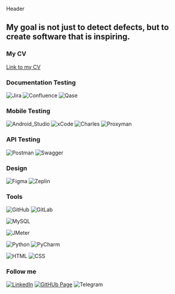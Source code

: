 Header

## My goal is not just to detect defects, but to create software that is inspiring.

### My CV

[Link to my CV](https://drive.google.com/file/d/1iTyghKkgs4Wt357UK1BT2wxhK7pVZ9fS/view?usp=sharing)

### Documentation Testing

![Jira](https://img.shields.io/badge/Jira-ffffff?style-for-the-badge&logo=jira&logoColor=%230052CC)
![Confluence](https://img.shields.io/badge/Confluence-white?style-for-the-badge&logo=Confluence&logoColor=%23172B4D) 
![Qase](https://img.shields.io/badge/Qase-%234F46DC?style-for-the-badge&logo=Qase&logoColor=white)

### Mobile Testing

![Android_Studio](https://img.shields.io/badge/Android_Studio-white?style-for-the-badge&logo=Android%20Studio&logoColor=%233DDC84) ![xCode](https://img.shields.io/badge/xCode-white?style-for-the-badge&logo=xCode&logoColor=%23147EFB&color=white) ![Charles](https://img.shields.io/badge/Charles-%2348aec1?style-for-the-badge&logo=Charles&logoColor=%23F3F5F5) ![Proxyman](https://img.shields.io/badge/Proxyman-%232a89e6?style-for-the-badge&logo=Proxyman&logoColor=white)

### API Testing

![Postman](https://img.shields.io/badge/Postman-%23FF6C37?style-for-the-badge&logo=Postman&logoColor=white) ![Swagger](https://img.shields.io/badge/Swagger-%2385EA2D?style-for-the-badge&logo=Swagger&logoColor=%23163445)


### Design

![Figma](https://img.shields.io/badge/Figma-%232a2f32?style-for-the-badge&logo=Figma)
![Zeplin](https://img.shields.io/badge/Zeplin-%23ea8539?style-for-the-badge&logo=Zeplin&logoColor=%23f7f7f7)


### Tools

![GitHub](https://img.shields.io/badge/GitHub-%23f7f7f7?style-for-the-badge&logo=GitHub&logoColor=%23181717)
![GitLab](https://img.shields.io/badge/GitLab-%23f7f7f7?style-for-the-badge&logo=GitLab&logoColor=%23FC6D26)

![MySQL](https://img.shields.io/badge/MySQL-%23f7f7f7?style-for-the-badge&logo=MySQL&logoColor=%23245278)

![JMeter](https://img.shields.io/badge/JMeter-%23f7f7f7?style-for-the-badge&logo=Apache%20JMeter&logoColor=%23D22128)

![Python](https://img.shields.io/badge/Python-%23f7f7f7?style-for-the-badge&logo=Python&logoColor=%233776AB)
![PyCharm](https://img.shields.io/badge/PyCharm-%235fd088?style-for-the-badge&logo=PyCharm&logoColor=%23000000)

![HTML](https://img.shields.io/badge/HTML-%23eaeaea?style-for-the-badge&logo=HTML5&logoColor=%23E34F26) 
![CSS](https://img.shields.io/badge/CSS-%23eaeaea?style-for-the-badge&logo=CSS3&logoColor=%231572B6)


### Follow me

[![LinkedIn](https://img.shields.io/badge/LinkedIn-%23f7f7f7?style-for-the-badge&logo=LinkedIn&logoColor=%230A66C2&link=www.linkedin.com%2Fin%2Firyna-sukholetska)](https://www.linkedin.com/in/iryna-sukholetska/)
[![GitHUb Page](https://img.shields.io/badge/GitHub%20Page-%23427ead?style-for-the-badge&logo=GitHub%20Pages&logoColor=white&link=https%3A%2F%2Fgithub.com%2FIrina-Suholeckaya%2Firynasukholetska)](https://github.com/Irina-Suholeckaya/irynasukholetska)
![Telegram](https://img.shields.io/badge/Telegram-%23f7f7f7?style-for-the-badge&logo=Telegram&logoColor=%2326A5E4&link=%40iryna_sukholetska)





